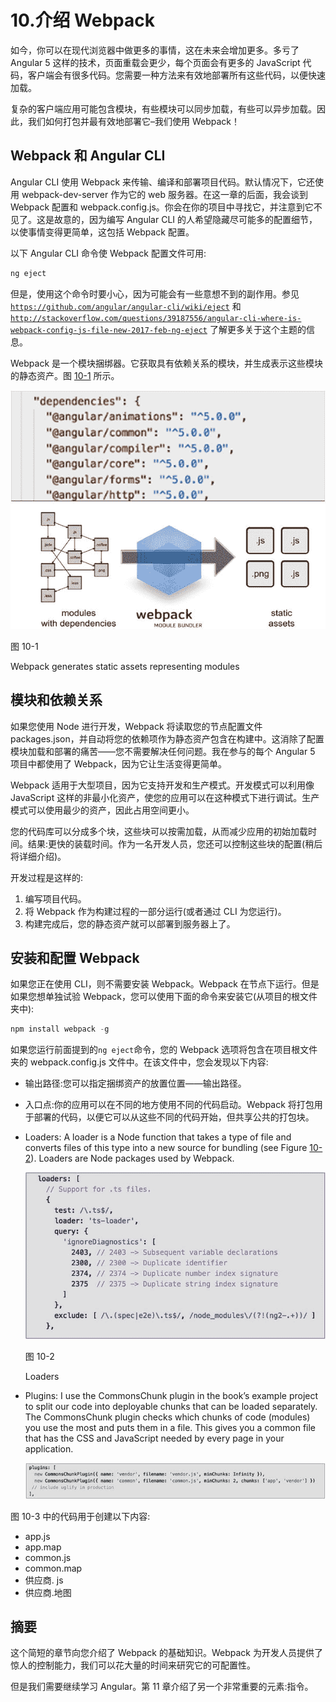 # 10.介绍 Webpack

如今，你可以在现代浏览器中做更多的事情，这在未来会增加更多。多亏了 Angular 5 这样的技术，页面重载会更少，每个页面会有更多的 JavaScript 代码，客户端会有很多代码。您需要一种方法来有效地部署所有这些代码，以便快速加载。

复杂的客户端应用可能包含模块，有些模块可以同步加载，有些可以异步加载。因此，我们如何打包并最有效地部署它–我们使用 Webpack！

## Webpack 和 Angular CLI

Angular CLI 使用 Webpack 来传输、编译和部署项目代码。默认情况下，它还使用 webpack-dev-server 作为它的 web 服务器。在这一章的后面，我会谈到 Webpack 配置和 webpack.config.js。你会在你的项目中寻找它，并注意到它不见了。这是故意的，因为编写 Angular CLI 的人希望隐藏尽可能多的配置细节，以使事情变得更简单，这包括 Webpack 配置。

以下 Angular CLI 命令使 Webpack 配置文件可用:

```ts
ng eject

```

但是，使用这个命令时要小心，因为可能会有一些意想不到的副作用。参见 [`https://github.com/angular/angular-cli/wiki/eject`](https://github.com/angular/angular-cli/wiki/eject) 和 [`http://stackoverflow.com/questions/39187556/angular-cli-where-is-webpack-config-js-file-new-2017-feb-ng-eject`](http://stackoverflow.com/questions/39187556/angular-cli-where-is-webpack-config-js-file-new-2017-feb-ng-eject) 了解更多关于这个主题的信息。

Webpack 是一个模块捆绑器。它获取具有依赖关系的模块，并生成表示这些模块的静态资产。图 [10-1](#Fig1) 所示。

![A458962_1_En_10_Fig1_HTML.jpg](img/A458962_1_En_10_Fig1_HTML.jpg)

图 10-1

Webpack generates static assets representing modules

## 模块和依赖关系

如果您使用 Node 进行开发，Webpack 将读取您的节点配置文件 packages.json，并自动将您的依赖项作为静态资产包含在构建中。这消除了配置模块加载和部署的痛苦——您不需要解决任何问题。我在参与的每个 Angular 5 项目中都使用了 Webpack，因为它让生活变得更简单。

Webpack 适用于大型项目，因为它支持开发和生产模式。开发模式可以利用像 JavaScript 这样的非最小化资产，使您的应用可以在这种模式下进行调试。生产模式可以使用最少的资产，因此占用空间更小。

您的代码库可以分成多个块，这些块可以按需加载，从而减少应用的初始加载时间。结果:更快的装载时间。作为一名开发人员，您还可以控制这些块的配置(稍后将详细介绍)。

开发过程是这样的:

1.  编写项目代码。
2.  将 Webpack 作为构建过程的一部分运行(或者通过 CLI 为您运行)。
3.  构建完成后，您的静态资产就可以部署到服务器上了。

## 安装和配置 Webpack

如果您正在使用 CLI，则不需要安装 Webpack。Webpack 在节点下运行。但是如果您想单独试验 Webpack，您可以使用下面的命令来安装它(从项目的根文件夹中):

```ts
npm install webpack -g

```

如果您运行前面提到的`ng eject`命令，您的 Webpack 选项将包含在项目根文件夹的 webpack.config.js 文件中。在该文件中，您会发现以下内容:

*   输出路径:您可以指定捆绑资产的放置位置——输出路径。
*   入口点:你的应用可以在不同的地方使用不同的代码启动。Webpack 将打包用于部署的代码，以便它可以从这些不同的代码开始，但共享公共的打包块。
*   Loaders: A loader is a Node function that takes a type of file and converts files of this type into a new source for bundling (see Figure [10-2](#Fig2)). Loaders are Node packages used by Webpack.

    ![A458962_1_En_10_Fig2_HTML.jpg](img/A458962_1_En_10_Fig2_HTML.jpg)

    图 10-2

    Loaders
*   Plugins: I use the CommonsChunk plugin in the book’s example project to split our code into deployable chunks that can be loaded separately. The CommonsChunk plugin checks which chunks of code (modules) you use the most and puts them in a file. This gives you a common file that has the CSS and JavaScript needed by every page in your application.

    ![A458962_1_En_10_Figa_HTML.jpg](img/A458962_1_En_10_Figa_HTML.jpg)

图 10-3 中的代码用于创建以下内容:

*   app.js
*   app.map
*   common.js
*   common.map
*   供应商. js
*   供应商.地图

## 摘要

这个简短的章节向您介绍了 Webpack 的基础知识。Webpack 为开发人员提供了惊人的控制能力，我们可以花大量的时间来研究它的可配置性。

但是我们需要继续学习 Angular。第 11 章介绍了另一个非常重要的元素:指令。